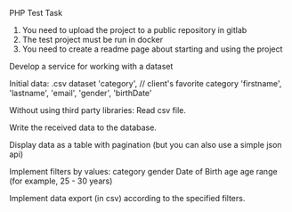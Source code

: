 PHP Test Task

1. You need to upload the project to a public repository in gitlab
2. The test project must be run in docker
3. You need to create a readme page about starting and using the project

Develop a service for working with a dataset

Initial data:
.csv dataset
     'category', // client's favorite category
     'firstname',
     'lastname',
     'email',
     'gender',
     'birthDate'

Without using third party libraries:
Read csv file.

Write the received data to the database.

Display data as a table with pagination (but you can also use a simple json api)

Implement filters by values:
     category
     gender
     Date of Birth
     age
     age range (for example, 25 - 30 years)

Implement data export (in csv) according to the specified filters.



